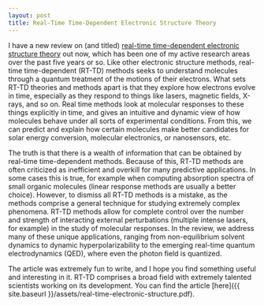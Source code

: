 ```yaml
---
layout: post
title: Real-Time Time-Dependent Electronic Structure Theory
---
```


I have a new review on (and titled) [real-time time-dependent electronic structure theory](https://dx.doi.org/10.1002/wcms.1341) out now, which has been one of my active research areas over the past five years or so. Like other electronic structure methods, real-time time-dependent (RT-TD) methods seeks to understand molecules through a quantum treatment of the motions of their electrons. What sets RT-TD theories and methods apart is that they explore how electrons evolve in time, especially as they respond to things like lasers, magnetic fields, X-rays, and so on. Real time methods look at molecular responses to these things explicitly in time, and gives an intuitive and dynamic view of how molecules behave under all sorts of experimental conditions. From this, we can predict and explain how certain molecules make better candidates for solar energy conversion, molecular electronics, or nanosensors, etc.

The truth is that there is a wealth of information that can be obtained by real-time time-dependent methods. Because of this, RT-TD methods are often criticized as inefficient and overkill for many predictive applications. In some cases this is true, for example when computing absorption spectra of small organic molecules (linear response methods are usually a better choice). However, to dismiss all RT-TD methods is a mistake, as the methods comprise a general technique for studying extremely complex phenomena. RT-TD methods allow for complete control over the number and strength of interacting external perturbations (multiple intense lasers, for example) in the study of molecular responses. In the review, we address many of these unique applications, ranging from non-equilibrium solvent dynamics to dynamic hyperpolarizability to the emerging real-time quantum electrodynamics (QED), where even the photon field is quantized. 

The article was extremely fun to write, and I hope you find something useful and interesting in it. RT-TD comprises a broad field with extremely talented scientists working on its development. You can find the article [here]({{ site.baseurl }}/assets/real-time-electronic-structure.pdf).

